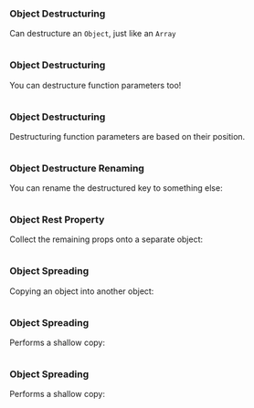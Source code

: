 ### Object Destructuring

Can destructure an `Object`, just like an `Array`

~~~ {.javascript insert="../../../src/examples/es-features/es2018.js" token="destructure"}
~~~

### Object Destructuring

You can destructure function parameters too!

~~~ {.javascript insert="../../../src/examples/es-features/es2018.js" token="destructure-parameter"}
~~~

### Object Destructuring

Destructuring function parameters are based on their position.

~~~ {.javascript insert="../../../src/examples/es-features/es2018.js" token="destructure-parameter-2"}
~~~

### Object Destructure Renaming

You can rename the destructured key to something else:

~~~ {.javascript insert="../../../src/examples/es-features/es2018.js" token="destructure-rename"}
~~~

### Object Rest Property

Collect the remaining props onto a separate object:

~~~ {.javascript insert="../../../src/examples/es-features/es2018.js" token="rest"}
~~~

### Object Spreading

Copying an object into another object:

~~~ {.javascript insert="../../../src/examples/es-features/es2018.js" token="spread"}
~~~

### Object Spreading

Performs a shallow copy:

~~~ {.javascript insert="../../../src/examples/es-features/es2018.js" token="spread-shallow"}
~~~

### Object Spreading

Performs a shallow copy:

~~~ {.javascript insert="../../../src/examples/es-features/es2018.js" token="spread-shallow-answer"}
~~~
